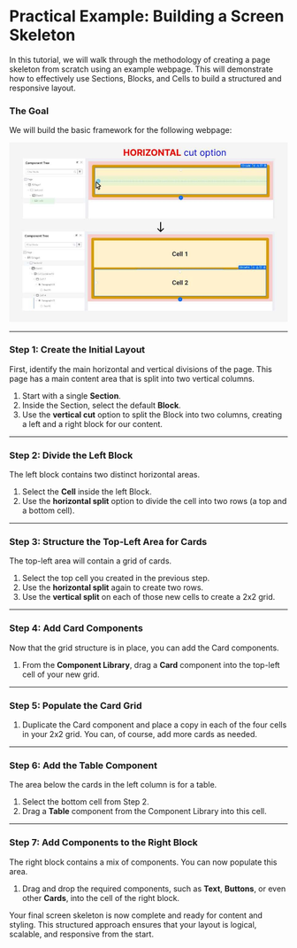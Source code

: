 # Practical Example: Building a Screen Skeleton

In this tutorial, we will walk through the methodology of creating a page skeleton from scratch using an example webpage. This will demonstrate how to effectively use Sections, Blocks, and Cells to build a structured and responsive layout.

### The Goal

We will build the basic framework for the following webpage:

![Webpage Layout Example](../assets/layouts/hierarchy/image_75.jpeg)

---

### Step 1: Create the Initial Layout

First, identify the main horizontal and vertical divisions of the page. This page has a main content area that is split into two vertical columns.

1.  Start with a single **Section**.
2.  Inside the Section, select the default **Block**.
3.  Use the **vertical cut** option to split the Block into two columns, creating a left and a right block for our content.

---

### Step 2: Divide the Left Block

The left block contains two distinct horizontal areas.

1.  Select the **Cell** inside the left Block.
2.  Use the **horizontal split** option to divide the cell into two rows (a top and a bottom cell).

---

### Step 3: Structure the Top-Left Area for Cards

The top-left area will contain a grid of cards.

1.  Select the top cell you created in the previous step.
2.  Use the **horizontal split** again to create two rows.
3.  Use the **vertical split** on each of those new cells to create a 2x2 grid.

---

### Step 4: Add Card Components

Now that the grid structure is in place, you can add the Card components.

1.  From the **Component Library**, drag a **Card** component into the top-left cell of your new grid.

---

### Step 5: Populate the Card Grid

1.  Duplicate the Card component and place a copy in each of the four cells in your 2x2 grid. You can, of course, add more cards as needed.

---

### Step 6: Add the Table Component

The area below the cards in the left column is for a table.

1.  Select the bottom cell from Step 2.
2.  Drag a **Table** component from the Component Library into this cell.

---

### Step 7: Add Components to the Right Block

The right block contains a mix of components. You can now populate this area.

1.  Drag and drop the required components, such as **Text**, **Buttons**, or even other **Cards**, into the cell of the right block.

Your final screen skeleton is now complete and ready for content and styling. This structured approach ensures that your layout is logical, scalable, and responsive from the start.